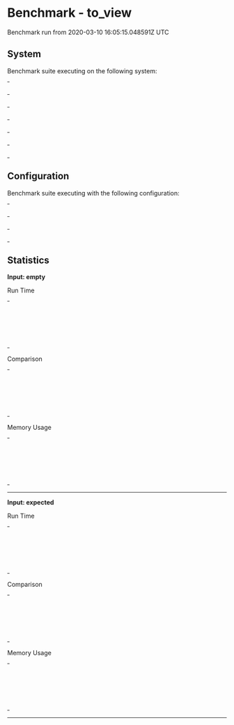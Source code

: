 # Benchmark - to_view

Benchmark run from 2020-03-10 16:05:15.048591Z UTC

## System

Benchmark suite executing on the following system:

<table style="width: 1%">
  <tr>
    <th style="width: 1%; white-space: nowrap">Operating System</th>
    <td>Linux</td>
  </tr><tr>
    <th style="white-space: nowrap">CPU Information</th>
    <td style="white-space: nowrap">Intel(R) Core(TM) i7-6500U CPU @ 2.50GHz</td>
  </tr><tr>
    <th style="white-space: nowrap">Number of Available Cores</th>
    <td style="white-space: nowrap">4</td>
  </tr><tr>
    <th style="white-space: nowrap">Available Memory</th>
    <td style="white-space: nowrap">7.70 GB</td>
  </tr><tr>
    <th style="white-space: nowrap">Elixir Version</th>
    <td style="white-space: nowrap">1.10.1</td>
  </tr><tr>
    <th style="white-space: nowrap">Erlang Version</th>
    <td style="white-space: nowrap">22.2.7</td>
  </tr>
</table>

## Configuration

Benchmark suite executing with the following configuration:

<table style="width: 1%">
  <tr>
    <th style="width: 1%">:time</th>
    <td style="white-space: nowrap">5 s</td>
  </tr><tr>
    <th>:parallel</th>
    <td style="white-space: nowrap">1</td>
  </tr><tr>
    <th>:warmup</th>
    <td style="white-space: nowrap">2 s</td>
  </tr>
</table>

## Statistics


__Input: empty__

Run Time
<table style="width: 1%">
  <tr>
    <th>Name</th>
    <th style="text-align: right">IPS</th>
    <th style="text-align: right">Average</th>
    <th style="text-align: right">Devitation</th>
    <th style="text-align: right">Median</th>
    <th style="text-align: right">99th&nbsp;%</th>
  </tr>
  <tr>
    <td style="white-space: nowrap">Elixir - Functions with Arity 1</td>
    <td style="white-space: nowrap; text-align: right">18.46 M</td>
    <td style="white-space: nowrap; text-align: right">54.16 ns</td>
    <td style="white-space: nowrap; text-align: right">±18333.91%</td>
    <td style="white-space: nowrap; text-align: right">17 ns</td>
    <td style="white-space: nowrap; text-align: right">170 ns</td>
  </tr>
  <tr>
    <td style="white-space: nowrap">Mine</td>
    <td style="white-space: nowrap; text-align: right">12.43 M</td>
    <td style="white-space: nowrap; text-align: right">80.47 ns</td>
    <td style="white-space: nowrap; text-align: right">±19567.90%</td>
    <td style="white-space: nowrap; text-align: right">35 ns</td>
    <td style="white-space: nowrap; text-align: right">317 ns</td>
  </tr>
  <tr>
    <td style="white-space: nowrap">Elixir - Functions with Arity >1</td>
    <td style="white-space: nowrap; text-align: right">10.56 M</td>
    <td style="white-space: nowrap; text-align: right">94.69 ns</td>
    <td style="white-space: nowrap; text-align: right">±17261.83%</td>
    <td style="white-space: nowrap; text-align: right">58 ns</td>
    <td style="white-space: nowrap; text-align: right">398 ns</td>
  </tr>
</table>
Comparison
<table style="width: 1%">
  <tr>
    <th>Name</th>
    <th style="text-align: right">IPS</th>
    <th style="text-align: right">Slower</th>
  <tr>
    <td style="white-space: nowrap">Elixir - Functions with Arity 1</td>
    <td style="white-space: nowrap;text-align: right">18.46 M</td>
    <td>&nbsp;</td>
  </tr>
  <tr>
    <td style="white-space: nowrap">Mine</td>
    <td style="white-space: nowrap; text-align: right">12.43 M</td>
    <td style="white-space: nowrap; text-align: right">1.49x</td>
  </tr>
  <tr>
    <td style="white-space: nowrap">Elixir - Functions with Arity >1</td>
    <td style="white-space: nowrap; text-align: right">10.56 M</td>
    <td style="white-space: nowrap; text-align: right">1.75x</td>
  </tr>
</table>
Memory Usage
<table style="width: 1%">
  <tr>
    <th>Name</th>
    <th style="text-align: right">Memory</th>
      <th style="text-align: right">Factor</th>
  </tr>
  <tr>
    <td style="white-space: nowrap">Elixir - Functions with Arity 1</td>
    <td style="white-space: nowrap">40 B</td>
      <td>&nbsp;</td>
  </tr>
  <tr>
    <td style="white-space: nowrap">Mine</td>
    <td style="white-space: nowrap">40 B</td>
    <td>1.0x</td>
  </tr>
  <tr>
    <td style="white-space: nowrap">Elixir - Functions with Arity >1</td>
    <td style="white-space: nowrap">40 B</td>
    <td>1.0x</td>
  </tr>
</table>
<hr/>

__Input: expected__

Run Time
<table style="width: 1%">
  <tr>
    <th>Name</th>
    <th style="text-align: right">IPS</th>
    <th style="text-align: right">Average</th>
    <th style="text-align: right">Devitation</th>
    <th style="text-align: right">Median</th>
    <th style="text-align: right">99th&nbsp;%</th>
  </tr>
  <tr>
    <td style="white-space: nowrap">Mine</td>
    <td style="white-space: nowrap; text-align: right">3.94 M</td>
    <td style="white-space: nowrap; text-align: right">253.98 ns</td>
    <td style="white-space: nowrap; text-align: right">±8388.92%</td>
    <td style="white-space: nowrap; text-align: right">213 ns</td>
    <td style="white-space: nowrap; text-align: right">403 ns</td>
  </tr>
  <tr>
    <td style="white-space: nowrap">Elixir - Functions with Arity 1</td>
    <td style="white-space: nowrap; text-align: right">2.90 M</td>
    <td style="white-space: nowrap; text-align: right">344.94 ns</td>
    <td style="white-space: nowrap; text-align: right">±7796.64%</td>
    <td style="white-space: nowrap; text-align: right">272 ns</td>
    <td style="white-space: nowrap; text-align: right">981 ns</td>
  </tr>
  <tr>
    <td style="white-space: nowrap">Elixir - Functions with Arity >1</td>
    <td style="white-space: nowrap; text-align: right">2.68 M</td>
    <td style="white-space: nowrap; text-align: right">373.64 ns</td>
    <td style="white-space: nowrap; text-align: right">±7120.25%</td>
    <td style="white-space: nowrap; text-align: right">296 ns</td>
    <td style="white-space: nowrap; text-align: right">928 ns</td>
  </tr>
</table>
Comparison
<table style="width: 1%">
  <tr>
    <th>Name</th>
    <th style="text-align: right">IPS</th>
    <th style="text-align: right">Slower</th>
  <tr>
    <td style="white-space: nowrap">Mine</td>
    <td style="white-space: nowrap;text-align: right">3.94 M</td>
    <td>&nbsp;</td>
  </tr>
  <tr>
    <td style="white-space: nowrap">Elixir - Functions with Arity 1</td>
    <td style="white-space: nowrap; text-align: right">2.90 M</td>
    <td style="white-space: nowrap; text-align: right">1.36x</td>
  </tr>
  <tr>
    <td style="white-space: nowrap">Elixir - Functions with Arity >1</td>
    <td style="white-space: nowrap; text-align: right">2.68 M</td>
    <td style="white-space: nowrap; text-align: right">1.47x</td>
  </tr>
</table>
Memory Usage
<table style="width: 1%">
  <tr>
    <th>Name</th>
    <th style="text-align: right">Memory</th>
      <th style="text-align: right">Factor</th>
  </tr>
  <tr>
    <td style="white-space: nowrap">Mine</td>
    <td style="white-space: nowrap">136 B</td>
      <td>&nbsp;</td>
  </tr>
  <tr>
    <td style="white-space: nowrap">Elixir - Functions with Arity 1</td>
    <td style="white-space: nowrap">136 B</td>
    <td>1.0x</td>
  </tr>
  <tr>
    <td style="white-space: nowrap">Elixir - Functions with Arity >1</td>
    <td style="white-space: nowrap">136 B</td>
    <td>1.0x</td>
  </tr>
</table>
<hr/>

